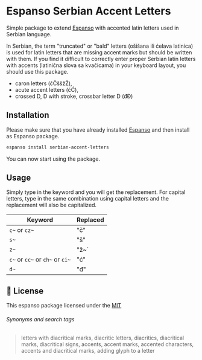 # Espanso Serbian Accent Letters

Simple package to extend [Espanso](https://espanso.org) with accented latin letters used in Serbian language.

In Serbian, the term "truncated" or "bald" letters (ošišana ili ćelava latinica) is used for latin letters that are missing accent marks but should be written with them. If you find it difficult to correctly enter proper Serbian latin letters with accents (latinična slova sa kvačicama) in your keyboard layout, you should use this package.

- caron letters (čČššžŽ),
- acute accent letters (ćĆ),
- crossed D, D with stroke, crossbar letter D (đĐ)

## Installation

Please make sure that you have already installed [Espanso](https://espanso.org/install) and then install as Espanso package.

```sh
espanso install serbian-accent-letters
```

You can now start using the package.

## Usage

Simply type in the keyword and you will get the replacement. For capital letters, type in the same combination using capital letters and the replacement will also be capitalized.

| Keyword                         | Replaced |
| ------------------------------- | -------- |
| `c~` or `cz~`                   | "č"      |
| `s~`                            | "š"      |
| `z~`                            | "ž~`     |
| `c~` or `cc~` or `ch~` or `ci~` | "ć"      |
| `d~`                            | "đ"      |

## 📄 License

This espanso package licensed under the [MIT](https://github.com/kopach/espanso-package-encircled-letters/blob/master/LICENSE)

###### Synonyms and search tags

> letters with diacritical marks, diacritic letters, diacritics, diacritical marks, diacritical signs, accents, accent marks, accented characters, accents and diacritical marks, adding glyph to a letter

